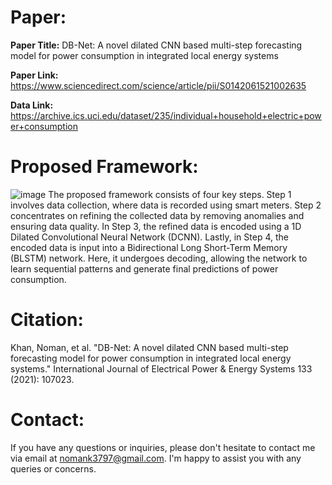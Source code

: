 # Paper:
**Paper Title:** DB-Net: A novel dilated CNN based multi-step forecasting model for power consumption in integrated local energy systems

**Paper Link:** https://www.sciencedirect.com/science/article/pii/S0142061521002635

**Data Link:** https://archive.ics.uci.edu/dataset/235/individual+household+electric+power+consumption

# Proposed Framework:

![image](https://github.com/nomank3797/Dilated-CNN-BLSTM-Power-Forecasting/assets/114480394/0d93effb-1fbe-48fc-951a-7c55fd2980c5)
The proposed framework consists of four key steps. Step 1 involves data collection, where data is recorded using smart meters. Step 2 concentrates on refining the collected data by removing anomalies and ensuring data quality. In Step 3, the refined data is encoded using a 1D Dilated Convolutional Neural Network (DCNN). Lastly, in Step 4, the encoded data is input into a Bidirectional Long Short-Term Memory (BLSTM) network. Here, it undergoes decoding, allowing the network to learn sequential patterns and generate final predictions of power consumption.

# Citation:
Khan, Noman, et al. "DB-Net: A novel dilated CNN based multi-step forecasting model for power consumption in integrated local energy systems." International Journal of Electrical Power & Energy Systems 133 (2021): 107023.
# Contact:
If you have any questions or inquiries, please don't hesitate to contact me via email at nomank3797@gmail.com. I'm happy to assist you with any queries or concerns.
